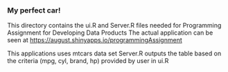 ### My perfect car!
This directory contains the ui.R and Server.R files needed for Programming Assignment for Developing Data Products
The actual application can be seen at https://august.shinyapps.io/programmingAssignment

This applications uses mtcars data set 
Server.R outputs the table based on the criteria (mpg, cyl, brand, hp) provided by user in ui.R
